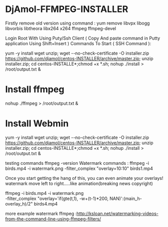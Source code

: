 # DjAmol-FFMPEG-INSTALLER
Firstly remove old version using command :
yum remove libvpx libogg libvorbis libtheora libx264 x264 ffmpeg ffmpeg-devel

Login Root With Using Puty/Ssh Client ( Copy And paste command in Putty application Using Shift+Insert )
Commands To Start ( SSH Command ):


yum -y install wget unzip; wget --no-check-certificate -O installer.zip https://github.com/djamol/centos-INSTALLER/archive/master.zip; unzip installer.zip;
cd centos-INSTALLE*;chmod +x *.sh;  nohup ./install > /root/output.txt & 

# Install ffmpeg

nohup ./ffmpeg > /root/output.txt &

# Install Webmin
yum -y install wget unzip; wget --no-check-certificate -O installer.zip https://github.com/djamol/centos-INSTALLER/archive/master.zip; unzip installer.zip;
cd centos-INSTALLE*;chmod +x *.sh;  nohup ./install > /root/output.txt & 



testing commands
ffmpeg -version
Watermark commands :
ffmpeg -i birds.mp4 -i watermark.png -filter_complex "overlay=10:10" birds1.mp4

Once you start getting the hang of this, you can even animate your overlays!
watermark move left to right.....like animation(breaking news copyright)

ffmpeg -i birds.mp4 -i watermark.png \
-filter_complex "overlay='if(gte(t,1), -w+(t-1)*200, NAN)':(main_h-overlay_h)/2" birds4.mp4

more example watermark ffmpeg :http://ksloan.net/watermarking-videos-from-the-command-line-using-ffmpeg-filters/
